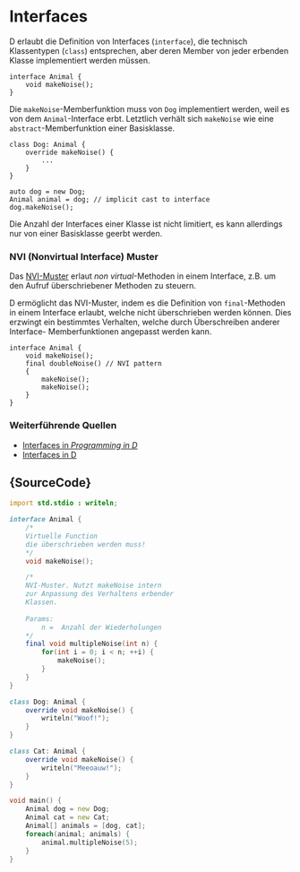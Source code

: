 # Interfaces

D erlaubt die Definition von Interfaces (`interface`),
die technisch Klassentypen (`class`) entsprechen, aber deren
Member von jeder erbenden Klasse implementiert werden müssen.

    interface Animal {
        void makeNoise();
    }

Die `makeNoise`-Memberfunktion muss von `Dog` implementiert 
werden, weil es von dem  `Animal`-Interface erbt.
Letztlich verhält sich `makeNoise` wie eine `abstract`-Memberfunktion
einer Basisklasse.

    class Dog: Animal {
        override makeNoise() {
            ...
        }
    }

    auto dog = new Dog;
    Animal animal = dog; // implicit cast to interface
    dog.makeNoise();

Die Anzahl der Interfaces einer Klasse ist nicht limitiert,
es kann allerdings nur von einer Basisklasse geerbt werden.

### NVI (Nonvirtual Interface) Muster

Das [NVI-Muster](https://en.wikipedia.org/wiki/Non-virtual_interface_pattern)
erlaut _non virtual_-Methoden in einem Interface, z.B. um den Aufruf
überschriebener Methoden zu steuern.

D ermöglicht das NVI-Muster, indem es die Definition von `final`-Methoden in 
einem Interface erlaubt, welche nicht überschrieben werden können. Dies erzwingt 
ein bestimmtes Verhalten, welche durch Überschreiben anderer Interface-
Memberfunktionen angepasst werden kann.

    interface Animal {
        void makeNoise();
        final doubleNoise() // NVI pattern
        {
            makeNoise();
            makeNoise();
        }
    }

### Weiterführende Quellen

- [Interfaces in _Programming in D_](http://ddili.org/ders/d.en/interface.html)
- [Interfaces in D](https://dlang.org/spec/interface.html)

## {SourceCode}

```d
import std.stdio : writeln;

interface Animal {
    /*
    Virtuelle Function
    die überschrieben werden muss!
    */
    void makeNoise();

    /*
    NVI-Muster. Nutzt makeNoise intern
    zur Anpassung des Verhaltens erbender
    Klassen.
    
    Params: 
        n =  Anzahl der Wiederholungen
    */
    final void multipleNoise(int n) {
        for(int i = 0; i < n; ++i) {
            makeNoise();
        }
    }
}

class Dog: Animal {
    override void makeNoise() {
        writeln("Woof!");
    }
}

class Cat: Animal {
    override void makeNoise() {
        writeln("Meeoauw!");
    }
}

void main() {
    Animal dog = new Dog;
    Animal cat = new Cat;
    Animal[] animals = [dog, cat];
    foreach(animal; animals) {
        animal.multipleNoise(5);
    }
}
```
